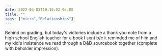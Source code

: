 ```yaml
---
date: 2022-03-03T19:16:02-05:00
title: ""
tags: ["micro","Relationships"]
---
```

Behind on grading, but today's victories include a thank you note from a high school English teacher for a book I sent b/c it reminded me of him and my kid's insistence we read through a D&D sourcebook together (complete with beholder impression).
